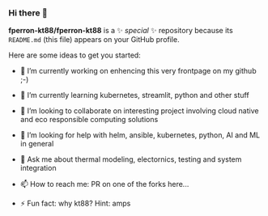 ### Hi there 👋

**fperron-kt88/fperron-kt88** is a ✨ _special_ ✨ repository because its `README.md` (this file) appears on your GitHub profile.

Here are some ideas to get you started:

- 🔭 I’m currently working on enhencing this very frontpage on my github ;-)

- 🌱 I’m currently learning kubernetes, streamlit, python and other stuff
- 👯 I’m looking to collaborate on interesting project involving cloud native and eco responsible computing solutions
- 🤔 I’m looking for help with helm, ansible, kubernetes, python, AI and ML in general
- 💬 Ask me about thermal modeling, electornics, testing and system integration
- 📫 How to reach me: PR on one of the forks here...
- ⚡ Fun fact: why kt88? Hint: amps
